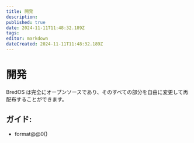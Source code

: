 ```yaml
---
title: 開発
description:
published: true
date: 2024-11-11T11:48:32.189Z
tags:
editor: markdown
dateCreated: 2024-11-11T11:48:32.189Z
---
```


# 開発

BredOS は完全にオープンソースであり、そのすべての部分を自由に変更して再配布することができます。

## ガイド:

- format@@0()
